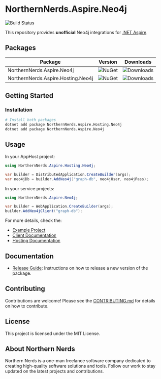 # NorthernNerds.Aspire.Neo4j

![Build Status](https://github.com/terle/aspire-neo4j/actions/workflows/publish.yml/badge.svg)

This repository provides **unofficial** Neo4j integrations for [.NET Aspire](https://learn.microsoft.com/en-us/dotnet/aspire/get-started/aspire-overview).

## Packages

| Package | Version | Downloads |
|---------|---------|-----------|
| NorthernNerds.Aspire.Neo4j | ![NuGet](https://img.shields.io/nuget/v/NorthernNerds.Aspire.Neo4j.svg) | ![Downloads](https://img.shields.io/nuget/dt/NorthernNerds.Aspire.Neo4j.svg) |
| NorthernNerds.Aspire.Hosting.Neo4j | ![NuGet](https://img.shields.io/nuget/v/NorthernNerds.Aspire.Hosting.Neo4j.svg) | ![Downloads](https://img.shields.io/nuget/dt/NorthernNerds.Aspire.Hosting.Neo4j.svg) |

## Getting Started

### Installation

```bash
# Install both packages
dotnet add package NorthernNerds.Aspire.Hosting.Neo4j
dotnet add package NorthernNerds.Aspire.Neo4j
```

## Usage
In your AppHost project:
```csharp
using NorthernNerds.Aspire.Hosting.Neo4j;

var builder = DistributedApplication.CreateBuilder(args);
var neo4jDb = builder.AddNeo4j("graph-db", neo4jUser, neo4jPass);
```
In your service projects:
```csharp
using NorthernNerds.Aspire.Neo4j;

var builder = WebApplication.CreateBuilder(args);
builder.AddNeo4jClient("graph-db");
```
For more details, check the:

- [Example Project](example/README.md)
- [Client Documentation](src/Client/README.md)
- [Hosting Documentation](src/Hosting/README.md)


## Documentation

- [Release Guide](docs/RELEASE_GUIDE.md): Instructions on how to release a new version of the package.

## Contributing

Contributions are welcome! Please see the [CONTRIBUTING.md](docs/CONTRIBUTING.md) for details on how to contribute.

## License

This project is licensed under the MIT License.

## About Northern Nerds

Northern Nerds is a one-man freelance software company dedicated to creating high-quality software solutions and tools. Follow our work to stay updated on the latest projects and contributions.
